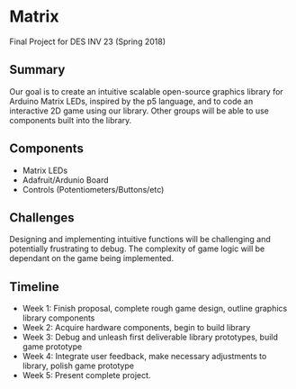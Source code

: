 # Matrix
Final Project for DES INV 23 (Spring 2018)

## Summary
Our goal is to create an intuitive scalable open-source graphics library for Arduino Matrix LEDs, inspired by the p5 language, and to code an interactive 2D game using our library. Other groups will be able to use components built into the library.

## Components
- Matrix LEDs
- Adafruit/Ardunio Board
- Controls (Potentiometers/Buttons/etc)

## Challenges
Designing and implementing intuitive functions will be challenging and potentially frustrating to debug. The complexity of game logic will be dependant on the game being implemented.

## Timeline
- Week 1: Finish proposal, complete rough game design, outline graphics library components
- Week 2: Acquire hardware components, begin to build library
- Week 3: Debug and unleash first deliverable library prototypes, build game prototype
- Week 4: Integrate user feedback, make necessary adjustments to library, polish game prototype
- Week 5: Present complete project.
